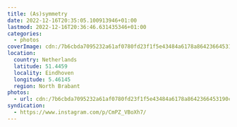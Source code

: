 ```yaml
---
title: (As)symmetry
date: 2022-12-16T20:35:05.100913946+01:00
lastmod: 2022-12-16T20:36:46.631435346+01:00
categories:
  - photos
coverImage: cdn:/7b6cbda7095232a61af0780fd23f1f5e43484a6178a8642366453190c6d2b280
location:
  country: Netherlands
  latitude: 51.4459
  locality: Eindhoven
  longitude: 5.46145
  region: North Brabant
photos:
  - url: cdn:/7b6cbda7095232a61af0780fd23f1f5e43484a6178a8642366453190c6d2b280
syndication:
  - https://www.instagram.com/p/CmPZ_VBoXh7/
---
```

